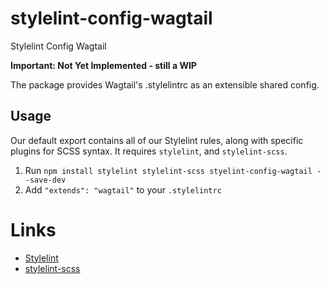 # stylelint-config-wagtail
Stylelint Config Wagtail

**Important: Not Yet Implemented - still a WIP**

The package provides Wagtail's .stylelintrc as an extensible shared config.

## Usage

Our default export contains all of our Stylelint rules, along with specific plugins for SCSS syntax.
It requires `stylelint`, and `stylelint-scss`.

1. Run `npm install stylelint stylelint-scss styelint-config-wagtail --save-dev`
2. Add `"extends": "wagtail"` to your `.stylelintrc`

# Links

* [Stylelint](https://stylelint.io/)
* [stylelint-scss](https://github.com/kristerkari/stylelint-scss)
